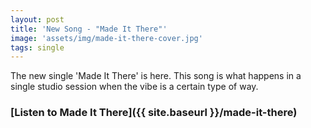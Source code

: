 ```yaml
---
layout: post
title: 'New Song - "Made It There"'
image: 'assets/img/made-it-there-cover.jpg'
tags: single 
---
```


The new single 'Made It There' is here. This song is what happens in a single studio session when the vibe is a certain type of way.

### [Listen to Made It There]({{ site.baseurl }}/made-it-there)
